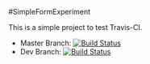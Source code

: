 #SimpleFormExperiment

This is a simple project to test Travis-CI.

* Master Branch: [![Build Status](https://travis-ci.org/artsince/SimpleFormExperiment.svg?branch=master)](https://travis-ci.org/artsince/SimpleFormExperiment)
* Dev Branch: [![Build Status](https://travis-ci.org/artsince/SimpleFormExperiment.svg?branch=development)](https://travis-ci.org/artsince/SimpleFormExperiment)
